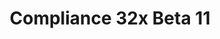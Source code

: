 ---
layout: post
title: Compliance 32x Beta 11
permalink: /compliance32x/B11
comments: true
comments-id: 1.17.0-32x-Beta-11
header-img: https://database.compliancepack.net/images/website/posts/32x/B11.jpg

long_text: Part 1 of Caves and Cliffs is here, and our awesome contributors have already delivered plenty of textures for it! Enjoy the all-new mobs and blocks of the update&#58; Discover the stunningly beautiful amethyst geodes and brutally slaughter masses of glow squids for glow ink sacs, only to find out that both of these features only have a single practical use. Now you can perform any of these, and much more, with the beauty of high-quality double-the-resolution textures! Oh, and also axolotls. Who doesn't love axolotls?

main_changelog: changelogs/compliance32

downloads:
  - 1.17 for Java Edition:
      GitHub: https://github.com/Compliance-Resource-Pack/Compliance-Java-32x/releases/download/beta-11/Compliance-32x-Java-Beta-11.zip
      CurseForge: https://www.curseforge.com/minecraft/texture-packs/compliance-32x/download/3358884
  - 1.17.0 for Bedrock Edition:
      GitHub: https://github.com/Compliance-Resource-Pack/Compliance-Bedrock-32x/releases/download/beta-11/Compliance-32x-Bedrock-Beta-11.mcpack
---